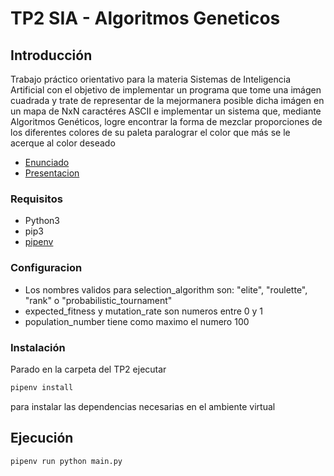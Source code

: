 # TP2 SIA - Algoritmos Geneticos

## Introducción

Trabajo práctico orientativo para la materia Sistemas de Inteligencia Artificial con el objetivo de implementar un programa que tome una imágen cuadrada y trate de representar de la mejormanera posible dicha imágen en un mapa de NxN caractéres ASCII e implementar un sistema que, mediante Algoritmos Genéticos, logre encontrar la forma de mezclar proporciones de los diferentes colores de su paleta paralograr el color que más se le acerque al color deseado

- [Enunciado](docs/SIA_TP2.pdf)
- [Presentacion](docs/SIA_TP2_Algoritmos_Geneticos.pdf)


### Requisitos

- Python3
- pip3
- [pipenv](https://pypi.org/project/pipenv/)

### Configuracion

- Los nombres validos para selection_algorithm son: "elite", "roulette", "rank" o "probabilistic_tournament"
- expected_fitness y mutation_rate son numeros entre 0 y 1
- population_number tiene como maximo el numero 100

### Instalación

Parado en la carpeta del TP2 ejecutar

```sh
pipenv install
```

para instalar las dependencias necesarias en el ambiente virtual

## Ejecución

```
pipenv run python main.py
```

